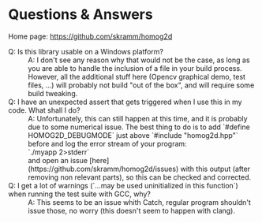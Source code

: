 # Questions & Answers

Home page: https://github.com/skramm/homog2d


<dl>
<dt>
Q: Is this library usable on a Windows platform?
</dt>
<dd>
A: I don't see any reason why that would not be the case, as long as you are able to handle the inclusion of a file in your build process.
However, all the additional stuff here (Opencv graphical demo, test files, ...) will probably not build "out of the box", and will require some build tweaking.
</dd>

<dt>
Q: I have an unexpected assert that gets triggered when I use this in my code.
What shall I do?
</dt>
<dd>
A: Unfortunately, this can still happen at this time, and it is probably due to some numerical issue.
The best thing to do is to add `#define HOMOG2D_DEBUGMODE` just above `#include "homog2d.hpp"` before and log the error stream of your program:<br>
`./myapp 2>stderr` <br>
and open an issue [here](https://github.com/skramm/homog2d/issues) with this output (after removing non relevant parts), so this can be checked and corrected.
</dd>

<dt>
Q: I get a lot of warnings (`...may be used uninitialized in this function`) when running the test suite with GCC, why?
</dt>
<dd>
A: This seems to be an issue whith Catch, regular program shouldn't issue those, no worry
(this doesn't seem to happen with clang).
</dd>

</dl>

